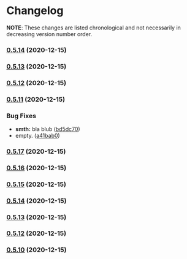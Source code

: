 # Changelog

**NOTE**:
These changes are listed chronological and not necessarily in decreasing version number order.

### [0.5.14](https://github.com/Cielquan/python_test-cielquan/compare/v0.5.13...v0.5.14) (2020-12-15)

### [0.5.13](https://github.com/Cielquan/python_test-cielquan/compare/v0.5.12...v0.5.13) (2020-12-15)

### [0.5.12](https://github.com/Cielquan/python_test-cielquan/compare/v0.5.11...v0.5.12) (2020-12-15)

### [0.5.11](https://github.com/Cielquan/python_test-cielquan/compare/v0.4.2...v0.5.11) (2020-12-15)


### Bug Fixes

* **smth:** bla blub ([bd5dc70](https://github.com/Cielquan/python_test-cielquan/commit/bd5dc70b3d2e4e78c56b596b0355ae937bfd1b4c))
* empty. ([a41bab0](https://github.com/Cielquan/python_test-cielquan/commit/a41bab08740c29047ea5068f4fc468139218d07d))

### [0.5.17](https://github.com/Cielquan/python_test-cielquan/compare/v0.5.16...v0.5.17) (2020-12-15)

### [0.5.16](https://github.com/Cielquan/python_test-cielquan/compare/v0.5.15...v0.5.16) (2020-12-15)

### [0.5.15](https://github.com/Cielquan/python_test-cielquan/compare/v0.5.14...v0.5.15) (2020-12-15)

### [0.5.14](https://github.com/Cielquan/python_test-cielquan/compare/v0.5.13...v0.5.14) (2020-12-15)

### [0.5.13](https://github.com/Cielquan/python_test-cielquan/compare/v0.5.12...v0.5.13) (2020-12-15)

### [0.5.12](https://github.com/Cielquan/python_test-cielquan/compare/v0.5.11...v0.5.12) (2020-12-15)

### [0.5.10](https://github.com/Cielquan/python_test-cielquan/compare/v0.5.11...v0.5.10) (2020-12-15)
